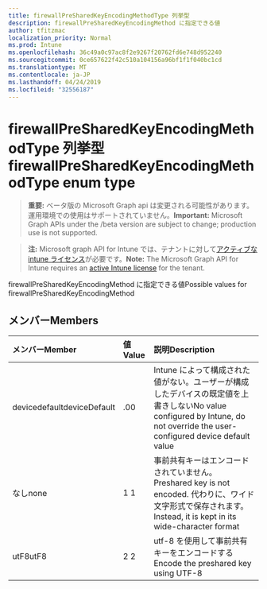```yaml
---
title: firewallPreSharedKeyEncodingMethodType 列挙型
description: firewallPreSharedKeyEncodingMethod に指定できる値
author: tfitzmac
localization_priority: Normal
ms.prod: Intune
ms.openlocfilehash: 36c49a0c97ac8f2e9267f20762fd6e748d952240
ms.sourcegitcommit: 0ce657622f42c510a104156a96bf1f1f040bc1cd
ms.translationtype: MT
ms.contentlocale: ja-JP
ms.lasthandoff: 04/24/2019
ms.locfileid: "32556187"
---
```

# <a name="firewallpresharedkeyencodingmethodtype-enum-type"></a><span data-ttu-id="c79f2-103">firewallPreSharedKeyEncodingMethodType 列挙型</span><span class="sxs-lookup"><span data-stu-id="c79f2-103">firewallPreSharedKeyEncodingMethodType enum type</span></span>

> <span data-ttu-id="c79f2-104">**重要:** ベータ版の Microsoft Graph api は変更される可能性があります。運用環境での使用はサポートされていません。</span><span class="sxs-lookup"><span data-stu-id="c79f2-104">**Important:** Microsoft Graph APIs under the /beta version are subject to change; production use is not supported.</span></span>

> <span data-ttu-id="c79f2-105">**注:** Microsoft graph API for Intune では、テナントに対して[アクティブな intune ライセンス](https://go.microsoft.com/fwlink/?linkid=839381)が必要です。</span><span class="sxs-lookup"><span data-stu-id="c79f2-105">**Note:** The Microsoft Graph API for Intune requires an [active Intune license](https://go.microsoft.com/fwlink/?linkid=839381) for the tenant.</span></span>

<span data-ttu-id="c79f2-106">firewallPreSharedKeyEncodingMethod に指定できる値</span><span class="sxs-lookup"><span data-stu-id="c79f2-106">Possible values for firewallPreSharedKeyEncodingMethod</span></span>

## <a name="members"></a><span data-ttu-id="c79f2-107">メンバー</span><span class="sxs-lookup"><span data-stu-id="c79f2-107">Members</span></span>
|<span data-ttu-id="c79f2-108">メンバー</span><span class="sxs-lookup"><span data-stu-id="c79f2-108">Member</span></span>|<span data-ttu-id="c79f2-109">値</span><span class="sxs-lookup"><span data-stu-id="c79f2-109">Value</span></span>|<span data-ttu-id="c79f2-110">説明</span><span class="sxs-lookup"><span data-stu-id="c79f2-110">Description</span></span>|
|:---|:---|:---|
|<span data-ttu-id="c79f2-111">devicedefault</span><span class="sxs-lookup"><span data-stu-id="c79f2-111">deviceDefault</span></span>|<span data-ttu-id="c79f2-112">.0</span><span class="sxs-lookup"><span data-stu-id="c79f2-112">0</span></span>|<span data-ttu-id="c79f2-113">Intune によって構成された値がない。ユーザーが構成したデバイスの既定値を上書きしない</span><span class="sxs-lookup"><span data-stu-id="c79f2-113">No value configured by Intune, do not override the user-configured device default value</span></span>|
|<span data-ttu-id="c79f2-114">なし</span><span class="sxs-lookup"><span data-stu-id="c79f2-114">none</span></span>|<span data-ttu-id="c79f2-115">1 </span><span class="sxs-lookup"><span data-stu-id="c79f2-115">1</span></span>|<span data-ttu-id="c79f2-116">事前共有キーはエンコードされていません。</span><span class="sxs-lookup"><span data-stu-id="c79f2-116">Preshared key is not encoded.</span></span> <span data-ttu-id="c79f2-117">代わりに、ワイド文字形式で保存されます。</span><span class="sxs-lookup"><span data-stu-id="c79f2-117">Instead, it is kept in its wide-character format</span></span>|
|<span data-ttu-id="c79f2-118">utF8</span><span class="sxs-lookup"><span data-stu-id="c79f2-118">utF8</span></span>|<span data-ttu-id="c79f2-119">2 </span><span class="sxs-lookup"><span data-stu-id="c79f2-119">2</span></span>|<span data-ttu-id="c79f2-120">utf-8 を使用して事前共有キーをエンコードする</span><span class="sxs-lookup"><span data-stu-id="c79f2-120">Encode the preshared key using UTF-8</span></span>|





